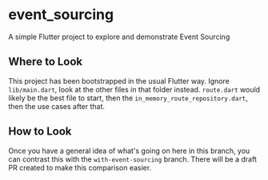 # event_sourcing

A simple Flutter project to explore and demonstrate Event Sourcing

## Where to Look

This project has been bootstrapped in the usual Flutter way. Ignore `lib/main.dart`, look at the other files in that
folder instead. `route.dart` would likely be the best file to start, then the `in_memory_route_repository.dart`, then
the use cases after that. 

## How to Look

Once you have a general idea of what's going on here in this branch, you can contrast this with the `with-event-sourcing`
branch. There will be a draft PR created to make this comparison easier.
